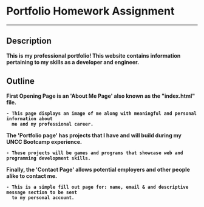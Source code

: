<h1><strong>Portfolio Homework Assignment<strong></h1>
<hr>

<h2><strong>Description<strong></h2>
This is my professional portfolio!
This website contains information pertaining to my skills as a developer and engineer. 


## Outline
First Opening Page is an 'About Me Page' also known as the "index.html" file.

    - This page displays an image of me along with meaningful and personal information about 
      me and my professional career.

The 'Portfolio page' has projects that I have and will build during my UNCC Bootcamp experience.

    - These projects will be games and programs that showcase web and programming development skills.

Finally, the 'Contact Page' allows potential employers and other people alike to contact me.

    - This is a simple fill out page for: name, email & and descriptive message section to be sent 
      to my personal account.
